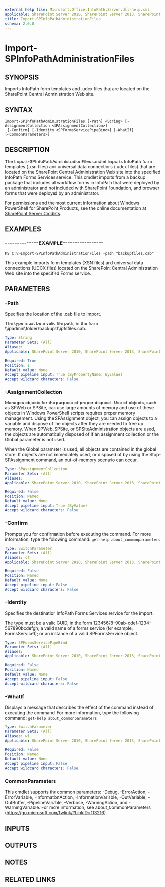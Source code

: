 ```yaml
---
external help file: Microsoft.Office.InfoPath.Server.dll-help.xml
applicable: SharePoint Server 2010, SharePoint Server 2013, SharePoint Server 2016, SharePoint Server 2019
title: Import-SPInfoPathAdministrationFiles
schema: 2.0.0
---
```


# Import-SPInfoPathAdministrationFiles

## SYNOPSIS
Imports InfoPath form templates and .udcx files that are located on the SharePoint Central Administration Web site.

## SYNTAX

```
Import-SPInfoPathAdministrationFiles [-Path] <String> [-AssignmentCollection <SPAssignmentCollection>]
 [-Confirm] [-Identity <SPFormsServicePipeBind>] [-WhatIf] [<CommonParameters>]
```

## DESCRIPTION
The Import-SPInfoPathAdministrationFiles cmdlet imports InfoPath form templates (.xsn files) and universal data connections (.udcx files) that are located on the SharePoint Central Administration Web site into the specified InfoPath Forms Services service.
This cmdlet imports from a backup package that includes all workflow forms in InfoPath that were deployed by an administrator and not included with SharePoint Foundation, and browser forms that were deployed by an administrator.

For permissions and the most current information about Windows PowerShell for SharePoint Products, see the online documentation at [SharePoint Server Cmdlets](https://docs.microsoft.com/powershell/sharepoint/sharepoint-server/sharepoint-server-cmdlets).

## EXAMPLES

### --------------EXAMPLE----------------- 
```
PS C:\>Import-SPInfoPathAdministrationFiles -path "backupfiles.cab"
```

This example imports form templates (XSN files) and universal data connections (UDCX files) located on the SharePoint Central Administration Web site into the specified Forms service.

## PARAMETERS

### -Path
Specifies the location of the .cab file to import.

The type must be a valid file path, in the form \\\\ipadmin\folder\backups1\ipfsfiles.cab.

```yaml
Type: String
Parameter Sets: (All)
Aliases: 
Applicable: SharePoint Server 2010, SharePoint Server 2013, SharePoint Server 2016, SharePoint Server 2019

Required: True
Position: 1
Default value: None
Accept pipeline input: True (ByPropertyName, ByValue)
Accept wildcard characters: False
```

### -AssignmentCollection
Manages objects for the purpose of proper disposal.
Use of objects, such as SPWeb or SPSite, can use large amounts of memory and use of these objects in Windows PowerShell scripts requires proper memory management.
Using the SPAssignment object, you can assign objects to a variable and dispose of the objects after they are needed to free up memory.
When SPWeb, SPSite, or SPSiteAdministration objects are used, the objects are automatically disposed of if an assignment collection or the Global parameter is not used.

When the Global parameter is used, all objects are contained in the global store.
If objects are not immediately used, or disposed of by using the Stop-SPAssignment command, an out-of-memory scenario can occur.

```yaml
Type: SPAssignmentCollection
Parameter Sets: (All)
Aliases: 
Applicable: SharePoint Server 2010, SharePoint Server 2013, SharePoint Server 2016, SharePoint Server 2019

Required: False
Position: Named
Default value: None
Accept pipeline input: True (ByValue)
Accept wildcard characters: False
```

### -Confirm
Prompts you for confirmation before executing the command.
For more information, type the following command: `get-help about_commonparameters`

```yaml
Type: SwitchParameter
Parameter Sets: (All)
Aliases: cf
Applicable: SharePoint Server 2010, SharePoint Server 2013, SharePoint Server 2016, SharePoint Server 2019

Required: False
Position: Named
Default value: None
Accept pipeline input: False
Accept wildcard characters: False
```

### -Identity
Specifies the destination InfoPath Forms Services service for the import.

The type must be a valid GUID, in the form 12345678-90ab-cdef-1234-567890bcdefgh; a valid name of a forms service (for example, FormsService1); or an instance of a valid SPFormsService object.

```yaml
Type: SPFormsServicePipeBind
Parameter Sets: (All)
Aliases: 
Applicable: SharePoint Server 2010, SharePoint Server 2013, SharePoint Server 2016, SharePoint Server 2019

Required: False
Position: Named
Default value: None
Accept pipeline input: False
Accept wildcard characters: False
```

### -WhatIf
Displays a message that describes the effect of the command instead of executing the command.
For more information, type the following command: `get-help about_commonparameters`

```yaml
Type: SwitchParameter
Parameter Sets: (All)
Aliases: wi
Applicable: SharePoint Server 2010, SharePoint Server 2013, SharePoint Server 2016, SharePoint Server 2019

Required: False
Position: Named
Default value: None
Accept pipeline input: False
Accept wildcard characters: False
```

### CommonParameters
This cmdlet supports the common parameters: -Debug, -ErrorAction, -ErrorVariable, -InformationAction, -InformationVariable, -OutVariable, -OutBuffer, -PipelineVariable, -Verbose, -WarningAction, and -WarningVariable. For more information, see about_CommonParameters (https://go.microsoft.com/fwlink/?LinkID=113216).

## INPUTS

## OUTPUTS

## NOTES

## RELATED LINKS

